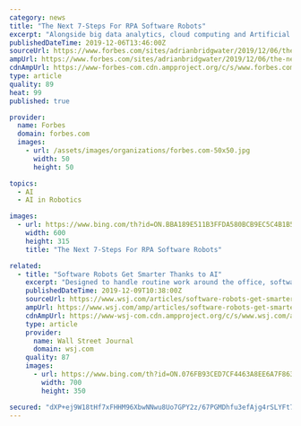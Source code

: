 ```yaml
---
category: news
title: "The Next 7-Steps For RPA Software Robots"
excerpt: "Alongside big data analytics, cloud computing and Artificial Intelligence (AI), if you haven’t got an automation story to tell ... even more specifically we’re thinking about software ‘robots’ i.e. discrete pieces of software code tasked with performing specific defined tasks inside a business. Where these tasks are human centric ..."
publishedDateTime: 2019-12-06T13:46:00Z
sourceUrl: https://www.forbes.com/sites/adrianbridgwater/2019/12/06/the-next-7-steps-for-rpa-software-robots/
ampUrl: https://www.forbes.com/sites/adrianbridgwater/2019/12/06/the-next-7-steps-for-rpa-software-robots/amp/
cdnAmpUrl: https://www-forbes-com.cdn.ampproject.org/c/s/www.forbes.com/sites/adrianbridgwater/2019/12/06/the-next-7-steps-for-rpa-software-robots/amp/
type: article
quality: 89
heat: 99
published: true

provider:
  name: Forbes
  domain: forbes.com
  images:
    - url: /assets/images/organizations/forbes.com-50x50.jpg
      width: 50
      height: 50

topics:
  - AI
  - AI in Robotics

images:
  - url: https://www.bing.com/th?id=ON.BBA189E511B3FFDA580BCB9EC5C4B1B5
    width: 600
    height: 315
    title: "The Next 7-Steps For RPA Software Robots"

related:
  - title: "Software Robots Get Smarter Thanks to AI"
    excerpt: "Designed to handle routine work around the office, software robots are undertaking more ambitious jobs."
    publishedDateTime: 2019-12-09T10:38:00Z
    sourceUrl: https://www.wsj.com/articles/software-robots-get-smarter-thanks-to-ai-11575887400
    ampUrl: https://www.wsj.com/amp/articles/software-robots-get-smarter-thanks-to-ai-11575887400
    cdnAmpUrl: https://www-wsj-com.cdn.ampproject.org/c/s/www.wsj.com/amp/articles/software-robots-get-smarter-thanks-to-ai-11575887400
    type: article
    provider:
      name: Wall Street Journal
      domain: wsj.com
    quality: 87
    images:
      - url: https://www.bing.com/th?id=ON.076FB93CED7CF4463A8EE6A7F863F1E9
        width: 700
        height: 350

secured: "dXP+ej9W18tHf7xFHHM96XbwNNwu8Uo7GPY2z/67PGMDhfu3efAjg4rSLYFt7bWyBKm9UBe81gZhYjvgTkB+ufXrYBCuODdhw3P/ndLCimSgGXDcf5cBjOrIhAFw6NGWAvja9smpv9Y47yHW+STKqwJzAGMADBzCJRGsCKXxmwXtdviGRxGlm26k75jJz2/NMuYa6uvpVkL9MhjzaIVgQPWmtDYLFGJ+SsgCHMajWZc994rLRBB8jNh2AqBX5osBm9V37sIxUG5HrO1GsVIhGg==;qbCzWqdlplQ3geYDMu8a+Q=="
---
```


